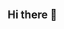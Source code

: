 ## Hi there 👋

<!--
**PrashanthiKoudi/PrashanthiKoudi** is a ✨ _special_ ✨ repository because its `README.md` (this file) appears on your GitHub profile.

Here are some ideas to get you started:
- 💻 I am a Masters Student in Computer Science from Georgia State University.
- 👩‍💼 I've previously worked at IBM as a Software performance Analyst.
- 👩‍💻 I like Coding and always wanted to sing for a good cause.
- 👯 We can collaborate on various CS topics and develop any website.
- 🔭 I’m currently developing a system for certificates storing and verification.
- 💻 I have a website at https://prashanthi-reddy-koudi-1.jimdosite.com/
- 🌱 I’m currently learning Azure

-->
